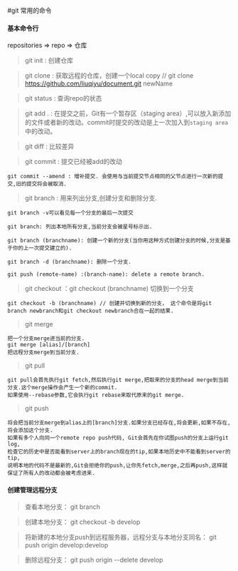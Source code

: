 #git 常用的命令


#### 基本命令行  
repositories => repo => 仓库

> git init : 创建仓库

> git clone : 获取远程的仓库，创建一个local copy  // git clone https://github.com/liuqiyu/document.git newName

> git status : 查询repo的状态

> git add . : 在提交之前，Git有一个暂存区（staging area）,可以放入新添加的文件或者新的改动。commit时提交的改动是上一次加入到`staging area`中的改动。

> git diff : 比较差异

> git commit : 提交已经被add的改动
    
    git commit --amend : 增补提交. 会使用与当前提交节点相同的父节点进行一次新的提交,旧的提交将会被取消.

> git branch : 用来列出分支,创建分支和删除分支.
    
    git branch -v可以看见每一个分支的最后一次提交
    
    git branch: 列出本地所有分支,当前分支会被星号标示出.
    
    git branch (branchname): 创建一个新的分支(当你用这种方式创建分支的时候,分支是基于你的上一次提交建立的). 
    
    git branch -d (branchname): 删除一个分支.
    
    git push (remote-name) :(branch-name): delete a remote branch.

> git checkout ：git checkout (branchname)  切换到一个分支

    git checkout -b (branchname) // 创建并切换到新的分支， 这个命令是将git branch newbranch和git checkout newbranch合在一起的结果.
    
> git merge

    把一个分支merge进当前的分支.
    git merge [alias]/[branch]
    把远程分支merge到当前分支.
    
> git pull

    git pull会首先执行git fetch,然后执行git merge,把取来的分支的head merge到当前分支.这个merge操作会产生一个新的commit.    
    如果使用--rebase参数,它会执行git rebase来取代原来的git merge.

> git push

    将会把当前分支merge到alias上的[branch]分支.如果分支已经存在,将会更新,如果不存在,将会添加这个分支.
    如果有多个人向同一个remote repo push代码, Git会首先在你试图push的分支上运行git log,
    检查它的历史中是否能看到server上的branch现在的tip,如果本地历史中不能看到server的tip,
    说明本地的代码不是最新的,Git会拒绝你的push,让你先fetch,merge,之后再push,这样就保证了所有人的改动都会被考虑进来.
    

#### 创建管理远程分支

> 查看本地分支： git branch

> 创建本地分支： git checkout -b develop

> 将新建的本地分支push到远程服务器，远程分支与本地分支同名： git push origin develop:develop

> 删除远程分支： git push origin --delete develop